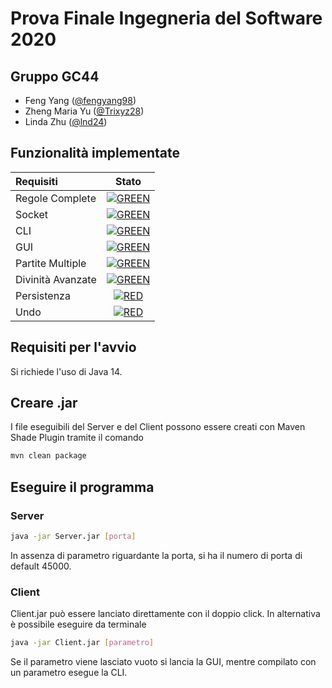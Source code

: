 # Prova Finale Ingegneria del Software 2020

## Gruppo GC44
- Feng Yang ([@fengyang98](https://github.com/fengyang98))
- Zheng Maria Yu ([@Trixyz28](https://github.com/Trixyz28))
- Linda Zhu ([@lnd24](https://github.com/lnd24))

## Funzionalità implementate
| Requisiti | Stato |
|:-----------------------|:------------------------------------:|
| Regole Complete | [![GREEN](https://placehold.it/15/44bb44/44bb44)](#) |
| Socket | [![GREEN](https://placehold.it/15/44bb44/44bb44)](#) |
| CLI | [![GREEN](https://placehold.it/15/44bb44/44bb44)](#) |
| GUI | [![GREEN](https://placehold.it/15/44bb44/44bb44)](#) |
| Partite Multiple | [![GREEN](https://placehold.it/15/44bb44/44bb44)](#) |
| Divinità Avanzate | [![GREEN](https://placehold.it/15/44bb44/44bb44)](#) |
| Persistenza | [![RED](https://placehold.it/15/f03c15/f03c15)](#) |
| Undo | [![RED](https://placehold.it/15/f03c15/f03c15)](#) |

## Requisiti per l'avvio
Si richiede l'uso di Java 14.


## Creare .jar
I file eseguibili del Server e del Client possono essere creati con Maven Shade Plugin tramite il comando
```sh
mvn clean package
```

## Eseguire il programma

### Server
```sh
java -jar Server.jar [porta]
```
In assenza di parametro riguardante la porta, si ha il numero di porta di default 45000.

### Client

Client.jar può essere lanciato direttamente con il doppio click.
In alternativa è possibile eseguire da terminale
```sh
java -jar Client.jar [parametro]
```
Se il parametro viene lasciato vuoto si lancia la GUI, mentre compilato con un parametro esegue la CLI.






